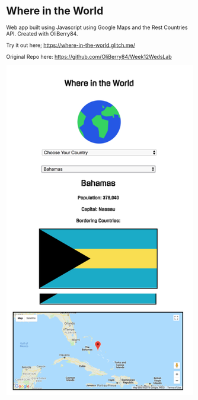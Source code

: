 # Where in the World
Web app built using Javascript using Google Maps and the Rest Countries API. Created with OliBerry84.

Try it out here; https://where-in-the-world.glitch.me/

Original Repo here: https://github.com/OliBerry84/Week12WedsLab

![Screeenshot](https://github.com/rgathergood/where_in_the_world/blob/master/public/screenshot.png)
